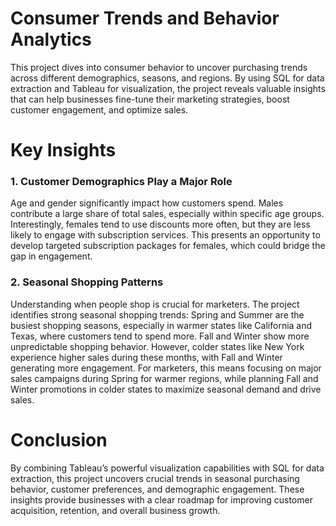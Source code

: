 # Consumer Trends and Behavior Analytics
This project dives into consumer behavior to uncover purchasing trends across different demographics, seasons, and regions. By using SQL for data extraction and Tableau for visualization, the project reveals valuable insights that can help businesses fine-tune their marketing strategies, boost customer engagement, and optimize sales.

# Key Insights
### 1. Customer Demographics Play a Major Role

Age and gender significantly impact how customers spend. Males contribute a large share of total sales, especially within specific age groups. Interestingly, females tend to use discounts more often, but they are less likely to engage with subscription services. This presents an opportunity to develop targeted subscription packages for females, which could bridge the gap in engagement.


### 2. Seasonal Shopping Patterns

Understanding when people shop is crucial for marketers. The project identifies strong seasonal shopping trends:
Spring and Summer are the busiest shopping seasons, especially in warmer states like California and Texas, where customers tend to spend more.
Fall and Winter show more unpredictable shopping behavior. However, colder states like New York experience higher sales during these months, with Fall and Winter generating more engagement.
For marketers, this means focusing on major sales campaigns during Spring for warmer regions, while planning Fall and Winter promotions in colder states to maximize seasonal demand and drive sales.


# Conclusion
By combining Tableau’s powerful visualization capabilities with SQL for data extraction, this project uncovers crucial trends in seasonal purchasing behavior, customer preferences, and demographic engagement. These insights provide businesses with a clear roadmap for improving customer acquisition, retention, and overall business growth.
